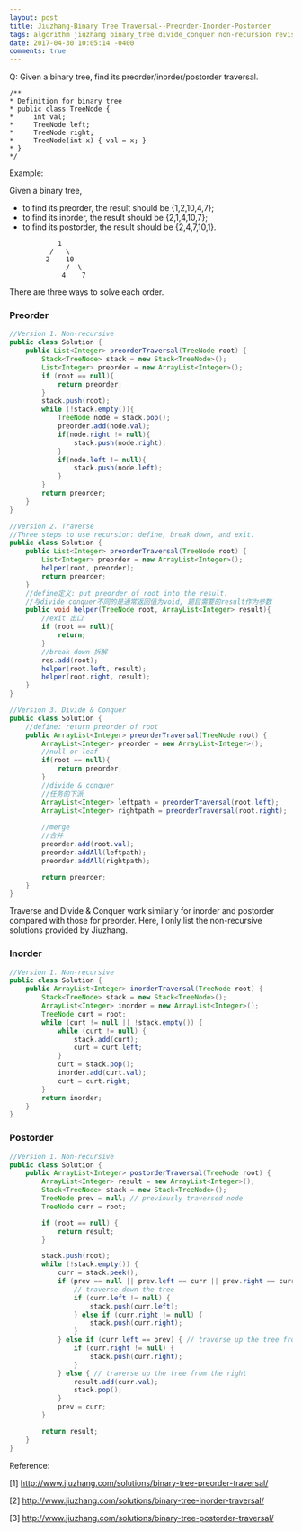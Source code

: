 ```yaml
---
layout: post
title: Jiuzhang-Binary Tree Traversal--Preorder-Inorder-Postorder 
tags: algorithm jiuzhang binary_tree divide_conquer non-recursion revisit
date: 2017-04-30 10:05:14 -0400
comments: true
---
```


Q: Given a binary tree, find its preorder/inorder/postorder traversal.

    /**
    * Definition for binary tree
    * public class TreeNode {
    *     int val;
    *     TreeNode left;
    *     TreeNode right;
    *     TreeNode(int x) { val = x; }
    * }
    */

Example:

Given a binary tree, 
* to find its preorder, the result should be {1,2,10,4,7}; 
* to find its inorder, the result should be {2,1,4,10,7}; 
* to find its postorder, the result should be {2,4,7,10,1}.

```
            1
          /   \
         2    10
              /  \
             4    7
```

There are three ways to solve each order. 

### Preorder

```java
//Version 1. Non-recursive
public class Solution {
    public List<Integer> preorderTraversal(TreeNode root) {
        Stack<TreeNode> stack = new Stack<TreeNode>();
        List<Integer> preorder = new ArrayList<Integer>();
        if (root == null){
            return preorder;
        }
        stack.push(root);
        while (!stack.empty()){
            TreeNode node = stack.pop();
            preorder.add(node.val);
            if(node.right != null){
                stack.push(node.right);
            }
            if(node.left != null){
                stack.push(node.left);
            }
        }
        return preorder;
    }
}

//Version 2. Traverse
//Three steps to use recursion: define, break down, and exit.
public class Solution {
    public List<Integer> preorderTraversal(TreeNode root) {
        List<Integer> preorder = new ArrayList<Integer>();
        helper(root, preorder);
        return preorder;
    }
    //define定义: put preorder of root into the result. 
    //与divide conquer不同的是通常返回值为void, 题目需要的result作为参数
    public void helper(TreeNode root, ArrayList<Integer> result){
        //exit 出口
        if (root == null){
            return;
        }
        //break down 拆解
        res.add(root);
        helper(root.left, result);
        helper(root.right, result);
    }
}

//Version 3. Divide & Conquer
public class Solution {
    //define: return preorder of root
    public ArrayList<Integer> preorderTraversal(TreeNode root) {
        ArrayList<Integer> preorder = new ArrayList<Integer>();
        //null or leaf
        if(root == null){
            return preorder;
        }
        //divide & conquer
        //任务的下派
        ArrayList<Integer> leftpath = preorderTraversal(root.left);
        ArrayList<Integer> rightpath = preorderTraversal(root.right);
        
        //merge
        //合并
        preorder.add(root.val);
        preorder.addAll(leftpath);
        preorder.addAll(rightpath);

        return preorder;
    } 
}
```

Traverse and Divide & Conquer work similarly for inorder and postorder compared with those for preorder. Here, I only list the non-recursive solutions provided by Jiuzhang.

### Inorder

```java
//Version 1. Non-recursive
public class Solution {
    public ArrayList<Integer> inorderTraversal(TreeNode root) {
        Stack<TreeNode> stack = new Stack<TreeNode>();
        ArrayList<Integer> inorder = new ArrayList<Integer>();
        TreeNode curt = root;
        while (curt != null || !stack.empty()) {
            while (curt != null) {
                stack.add(curt);
                curt = curt.left;
            }
            curt = stack.pop();
            inorder.add(curt.val);
            curt = curt.right;
        }
        return inorder;
    }
}
```

### Postorder

```java
//Version 1. Non-recursive
public class Solution {
    public ArrayList<Integer> postorderTraversal(TreeNode root) {
        ArrayList<Integer> result = new ArrayList<Integer>();
        Stack<TreeNode> stack = new Stack<TreeNode>();
        TreeNode prev = null; // previously traversed node
        TreeNode curr = root;

        if (root == null) {
            return result;
        }

        stack.push(root);
        while (!stack.empty()) {
            curr = stack.peek();
            if (prev == null || prev.left == curr || prev.right == curr) { 
                // traverse down the tree
                if (curr.left != null) {
                    stack.push(curr.left);
                } else if (curr.right != null) {
                    stack.push(curr.right);
                }
            } else if (curr.left == prev) { // traverse up the tree from the left
                if (curr.right != null) {
                    stack.push(curr.right);
                }
            } else { // traverse up the tree from the right
                result.add(curr.val);
                stack.pop();
            }
            prev = curr;
        }

        return result;
    }
}
```

Reference:

[1] http://www.jiuzhang.com/solutions/binary-tree-preorder-traversal/

[2] http://www.jiuzhang.com/solutions/binary-tree-inorder-traversal/

[3] http://www.jiuzhang.com/solutions/binary-tree-postorder-traversal/